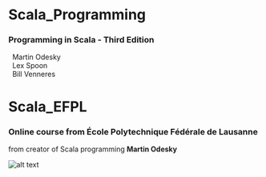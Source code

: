 # Scala_Programming
### Programming in Scala - Third Edition
&nbsp; Martin Odesky  
&nbsp; Lex Spoon  
&nbsp; Bill Venneres  

# Scala_EFPL

### Online course from **École Polytechnique Fédérale de Lausanne**
from creator of Scala programming **Martin Odesky**

![alt text](https://i.ibb.co/bvwQT7y/Screenshot-from-2020-12-25-11-02-59.png)
